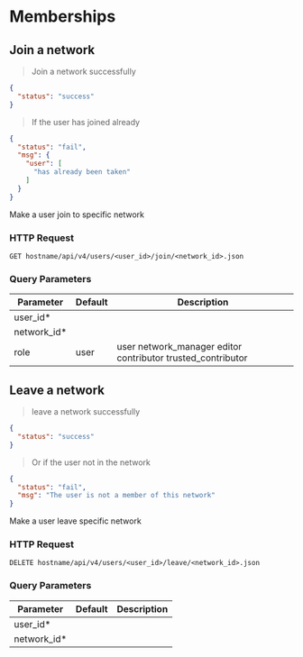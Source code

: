 # Memberships

## Join a network
> Join a network successfully

```json
{
  "status": "success"
}
```

> If the user has joined already

```json
{
  "status": "fail",
  "msg": {
    "user": [
      "has already been taken"
    ]
  }
}
```

Make a user join to specific network

### HTTP Request

`GET hostname/api/v4/users/<user_id>/join/<network_id>.json`

### Query Parameters

Parameter | Default | Description
--------- | ------- | -----------
user_id* |  |
network_id*|  |
role | user |user network_manager editor contributor trusted_contributor


## Leave a network
> leave a network successfully

```json
{
  "status": "success"
}
```

> Or if the user not in the network

```json
{
  "status": "fail",
  "msg": "The user is not a member of this network"
}
```

Make a user leave specific network

### HTTP Request

`DELETE hostname/api/v4/users/<user_id>/leave/<network_id>.json`

### Query Parameters

Parameter | Default | Description
--------- | ------- | -----------
user_id* |  |
network_id*|  |
